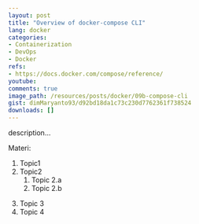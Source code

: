 ```yaml
---
layout: post
title: "Overview of docker-compose CLI"
lang: docker
categories:
- Containerization
- DevOps
- Docker
refs: 
- https://docs.docker.com/compose/reference/
youtube: 
comments: true
image_path: /resources/posts/docker/09b-compose-cli
gist: dimMaryanto93/d92bd18da1c73c230d7762361f738524
downloads: []
---
```



description...

Materi: 

1. Topic1
2. Topic2
    1. Topic 2.a
    2. Topic 2.b
<!--more-->
3. Topic 3
4. Topic 4